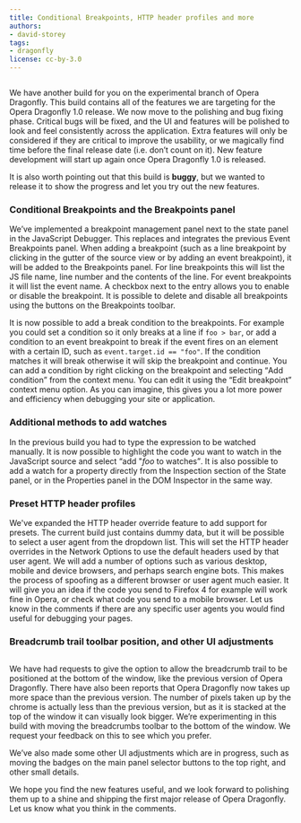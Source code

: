 ```yaml
---
title: Conditional Breakpoints, HTTP header profiles and more
authors:
- david-storey
tags:
- dragonfly
license: cc-by-3.0
---
```


<img src="{{ page.id }}/conditional.png" alt="" />

<p>We have another build for you on the experimental branch of Opera Dragonfly. This build contains all of the features we are targeting for the Opera Dragonfly 1.0 release. We now move to the polishing and bug fixing phase. Critical bugs will be fixed, and the UI and features will be polished to look and feel consistently across the application. Extra features will only be considered if they are critical to improve the usability, or we magically find time before the final release date (i.e. don’t count on it). New feature development will start up again once Opera Dragonfly 1.0 is released.</p>

<p>It is also worth pointing out that this build is <strong>buggy</strong>, but we wanted to release it to show the progress and let you try out the new features.</p>

<h3>Conditional Breakpoints and the Breakpoints panel</h3>

<p>We’ve implemented a breakpoint management panel next to the state panel in the JavaScript Debugger. This replaces and integrates the previous Event Breakpoints panel.  When adding a breakpoint (such as a line breakpoint by clicking in the gutter of the source view or by adding an event breakpoint), it will be added to the Breakpoints panel. For line breakpoints this will list the JS file name, line number and the contents of the line. For event breakpoints it will list the event name. A checkbox next to the entry allows you to enable or disable the breakpoint. It is possible to delete and disable all breakpoints using the buttons on the Breakpoints toolbar.</p>

<p>It is now possible to add a break condition to the breakpoints. For example you could set a condition so it only breaks at a line if <code>foo &gt; bar</code>, or add a condition to an event breakpoint to break if the event fires on an element with a certain ID, such as <code>event.target.id == &quot;foo&quot;</code>. If the condition matches it will break otherwise it will skip the breakpoint and continue. You can add a condition by right clicking on the breakpoint and selecting <q>Add condition</q> from the context menu.  You can edit it using the <q>Edit breakpoint</q> context menu option. As you can imagine, this gives you a lot more power and efficiency when debugging your site or application.</p>

<h3>Additional methods to add watches</h3>

<p>In the previous build you had to type the expression to be watched manually. It is now possible to highlight the code you want to watch in the JavaScript source and select <q>add &quot;<em>foo</em> to watches</q>. It is also possible to add a watch for a property directly from the Inspection section of the State panel, or in the Properties panel in the DOM Inspector in the same way.</p>

<h3>Preset HTTP header profiles</h3>

<p>We&#39;ve expanded the HTTP header override feature to add support for presets. The current build just contains dummy data, but it will be possible to select a user agent from the dropdown list. This will set the HTTP header overrides in the Network Options to use the default headers used by that user agent. We will add a number of options such as various desktop, mobile and device browsers, and perhaps search engine bots. This makes the process of spoofing as a different browser or user agent much easier. It will give you an idea if the code you send to Firefox 4 for example will work fine in Opera, or check what code you send to a mobile browser. Let us know in the comments if there are any specific user agents you would find useful for debugging your pages.</p>

<h3>Breadcrumb trail toolbar position, and other UI adjustments</h3>

<img src="{{ page.id }}/breadcrumbs.png" alt="" />

<p>We have had requests to give the option to allow the breadcrumb trail to be positioned at the bottom of the window, like the previous version of Opera Dragonfly. There have also been reports that Opera Dragonfly now takes up more space than the previous version. The number of pixels taken up by the chrome is actually less than the previous version, but as it is stacked at the top of the window it can visually look bigger. We’re experimenting in this build with moving the breadcrumbs toolbar to the bottom of the window. We request your feedback on this to see which you prefer.</p>

<p>We’ve also made some other UI adjustments which are in progress, such as moving the badges on the main panel selector buttons to the top right, and other small details.</p>

<p>We hope you find the new features useful, and we look forward to polishing them up to a shine and shipping the first major release of Opera Dragonfly. Let us know what you think in the comments.</p>
